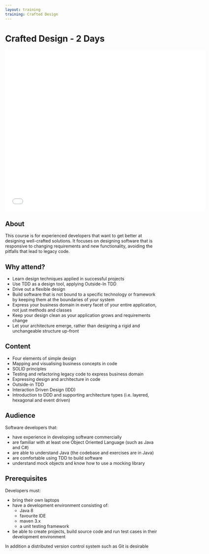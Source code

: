 ```yaml
---
layout: training
training: Crafted Design
---
```


# Crafted Design - 2 Days

<div class="training-slideshow">
	<iframe src="//www.slideshare.net/slideshow/embed_code/41358154" width="650" height="525" frameborder="0" marginwidth="0" marginheight="0" scrolling="no" align="middle" allowfullscreen> </iframe> 
</div>

## About

This course is for experienced developers that want to get better at designing well-crafted solutions. It focuses on designing software that is responsive to changing requirements and new functionality, avoiding the pitfalls that lead to legacy code.

## Why attend?

* Learn design techniques applied in successful projects
* Use TDD as a design tool, applying Outside-In TDD
* Drive out a flexible design
* Build software that is not bound to a specific technology or framework by keeping them at the boundaries of your system
* Express your business domain in every facet of your entire application, not just methods and classes
* Keep your design clean as your application grows and requirements change
* Let your architecture emerge, rather than designing a rigid and unchangeable structure up-front

## Content

* Four elements of simple design
* Mapping and visualising business concepts in code
* SOLID principles
* Testing and refactoring legacy code to express business domain
* Expressing design and architecture in code
* Outside-in TDD
* Interaction Driven Design (IDD)
* Introduction to DDD and supporting architecture types (i.e. layered, hexagonal and event driven)

## Audience

Software developers that:

* have experience in developing software commercially
* are familiar with at least one Object Oriented Language (such as Java and C#)
* are able to understand Java (the codebase and exercises are in Java)
* are comfortable using TDD to build software
* understand mock objects and know how to use a mocking library

## Prerequisites

Developers must:

* bring their own laptops
* have a development environment consisting of:
    *  Java 8
    * favourite IDE
    * maven 3.x
    * a unit testing framework
* be able to create projects, build source code and run test cases in their development environment

In addition a distributed version control system such as Git is desirable
